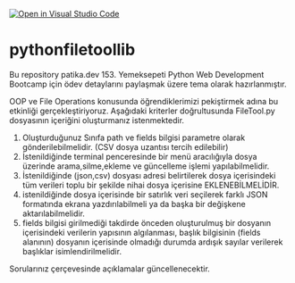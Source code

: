 [![Open in Visual Studio Code](https://classroom.github.com/assets/open-in-vscode-f059dc9a6f8d3a56e377f745f24479a46679e63a5d9fe6f495e02850cd0d8118.svg)](https://classroom.github.com/online_ide?assignment_repo_id=6628043&assignment_repo_type=AssignmentRepo)
# pythonfiletoollib

Bu repository patika.dev 153. Yemeksepeti Python Web Development Bootcamp için ödev detaylarını paylaşmak üzere tema olarak hazırlanmıştır. 

OOP ve File Operations konusunda öğrendiklerimizi pekiştirmek adına bu etkinliği gerçekleştiriyoruz. Aşağıdaki kriterler doğrultusunda FileTool.py dosyasının içeriğini oluşturmanız istenmektedir. 

1. Oluşturduğunuz Sınıfa path ve fields bilgisi parametre olarak gönderilebilmelidir. (CSV dosya uzantısı tercih edilebilir)
2. İstenildiğinde terminal penceresinde bir menü aracılığıyla dosya üzerinde arama,silme,ekleme ve güncelleme işlemi yapılabilmelidir. 
3. İstenildiğinde (json,csv) dosyası adresi belirtilerek dosya içerisindeki tüm verileri toplu bir şekilde nihai dosya içerisine EKLENEBİLMELİDİR. 
4. istenildiğinde dosya içerisinde bir satırlık veri seçilerek farklı JSON formatında ekrana yazdırılabilmeli ya da başka bir değişkene aktarılabilmelidir. 
5. fields bilgisi girilmediği takdirde önceden oluşturulmuş bir dosyanın içerisindeki verilerin yapısının algılanması, başlık bilgisinin (fields alanının) dosyanın içerisinde olmadığı durumda ardışık sayılar verilerek başlıklar isimlendirilmelidir. 


Sorularınız çerçevesinde açıklamalar güncellenecektir.
